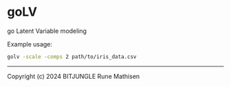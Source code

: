 # goLV
go Latent Variable modeling

Example usage:

```sh 
golv -scale -comps 2 path/to/iris_data.csv
```

--- 
Copyright (c) 2024 BITJUNGLE Rune Mathisen 
